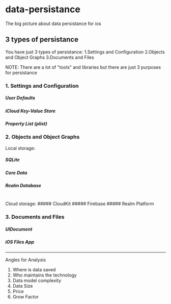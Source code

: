 # data-persistance
The big picture about data persistance for ios


## 3 types of persistance
You have just 3 types of persistance: 
1.Settings and Configuration
2.Objects and Object Graphs
3.Documents and Files

NOTE: There are a lot of "tools" and libraries but there are just 3 purposes for persistance



### 1. Settings and Configuration

##### User Defaults
##### iCloud Key-Value Store
##### Property List (plist)


### 2. Objects and Object Graphs

Local storage:
##### SQLite
##### Core Data
##### Realm Database
<br>
Cloud storage:
##### CloudKit
##### Firebase
##### Realm Platform

### 3. Documents and Files
##### UIDocument

##### iOS Files App

---------------------------

Angles for Analysis
1. Where is data saved
2. Who maintains the technology
3. Data model complexity
4. Data Size
5. Price
6. Grow Factor